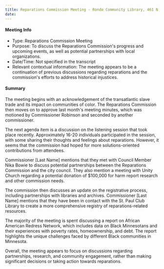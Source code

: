 ```yaml
---
title: Reparations Commission Meeting - Rondo Community Library, 461 N Dale Street, Multipurpose Room
date: 
---
```

#### Meeting Info
* Type: Reparations Commission Meeting
* Purpose: To discuss the Reparations Commission's progress and upcoming events, as well as potential partnerships with local organizations.
* Date/Time: Not specified in the transcript
* Relevant contextual information: The meeting appears to be a continuation of previous discussions regarding reparations and the commission's efforts to address historical injustices.

#### Summary

The meeting begins with an acknowledgement of the transatlantic slave trade and its impact on communities of color. The Reparations Commission then moves on to approve last month's meeting minutes, which was motioned by Commissioner Robinson and seconded by another commissioner.

The next agenda item is a discussion on the listening session that took place recently. Approximately 16-20 individuals participated in the session, with some sharing their thoughts and feelings about reparations. However, it seems that the commission had hoped for more solutions-oriented contributions from attendees.

Commissioner [Last Name] mentions that they met with Council Member Nika Bowie to discuss potential partnerships between the Reparations Commission and the city council. They also mention a meeting with Unity Church regarding a potential donation of $100,000 for harm report research and other commission needs.

The commission then discusses an update on the registrative process, including partnerships with libraries and archives. Commissioner [Last Name] mentions that they have been in contact with the St. Paul Club Library to create a more comprehensive registry of reparations-related resources.

The majority of the meeting is spent discussing a report on African American Redress Network, which includes data on Black Minnesotans and their experiences with poverty rates, homeownership, and debt. The report highlights the unique challenges faced by different Black communities in Minnesota.

Overall, the meeting appears to focus on discussions regarding partnerships, research, and community engagement, rather than making significant decisions or taking action towards reparations.

